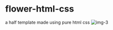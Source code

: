 # flower-html-css
a half template made using pure html css
![img-3](https://user-images.githubusercontent.com/96577462/147240418-5286e4b9-3b4b-4943-abee-fab4bc01f54a.jpg)
